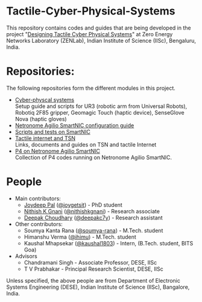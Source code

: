 # Tactile-Cyber-Physical-Systems
This repository contains codes and guides that are being developed in the project "[Designing Tactile Cyber Physical Systems](https://labs.dese.iisc.ac.in/zenlab/ongoing-projects/tsn/)"
at Zero Energy Networks Laboratory (ZENLab), Indian Institute of Science (IISc), Bengaluru, India.

# Repositories:
The following repositories form the different modules in this project.  
* [Cyber-physcal systems](https://github.com/nithishkgnani/CPS)  
    Setup guide and scripts for UR3 (robotic arm from Universal Robots), Robotiq 2F85 gripper, Geomagic Touch (haptic device), SenseGlove Nova (haptic gloves)
* [Netronome Agilio SmartNIC configuration guide](https://github.com/deepakc7y/netronome-config)
* [Scripts and tests on SmartNIC](https://github.com/deepakc7y/netronome-code)
* [Tactile internet and TSN](https://github.com/deepakc7y/TSN)  
   Links, documents and guides on TSN and tactile Internet
* [P4 on Netronome Agilio SmartNIC](https://github.com/soumya-rana/P4_on_netronome_agilio)  
   Collection of P4 codes running on Netronome Agilio SmartNIC.

# People
* Main contributors:
  * [Joydeep Pal](joygetsit.github.io/) ([@joygetsit](https://github.com/joygetsit)) - PhD student
  * [Nithish K Gnani](nithishkgnani.github.io/) ([@nithishkgnani](https://github.com/nithishkgnani)) - Research associate
  * [Deepak Choudhary](deepakc7y.github.io/) ([@deepakc7y](https://github.com/deepakc7y)) - Research assistant
* Other contributors:
  * Soumya Kanta Rana ([@soumya-rana](https://github.com/soumya-rana/)) - M.Tech. student
  * Himanshu Verma ([@ihimu](https://github.com/ihimu)) - M.Tech. student
  * Kaushal Mhapsekar ([@kaushal1803](https://github.com/kaushal1803)) - Intern, (B.Tech. student, BITS Goa)
* Advisors
  * Chandramani Singh - Associate Professor, DESE, IISc
  * T V Prabhakar - Principal Research Scientist, DESE, IISc

Unless specified, the above people are from Department of Electronic Systems Engineering (DESE), Indian Institute of Science (IISc), Bangalore, India.